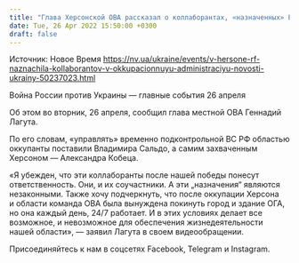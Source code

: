 ```yaml
---
title: "Глава Херсонской ОВА рассказал о коллаборантах, «назначенных» РФ в оккупационную администрацию — видео"
date: Tue, 26 Apr 2022 15:50:00 +0300
draft: false
---
```

Источник: Новое Время https://nv.ua/ukraine/events/v-hersone-rf-naznachila-kollaborantov-v-okkupacionnuyu-administraciyu-novosti-ukrainy-50237023.html


 Война России против Украины — главные события 26 апреля

Об этом во вторник, 26 апреля, сообщил глава местной ОВА Геннадий Лагута.

По его словам, «управлять» временно подконтрольной ВС РФ областью оккупанты поставили Владимира Сальдо, а самим захваченным Херсоном — Александра Кобеца.

«Я убежден, что эти коллаборанты после нашей победы понесут ответственность. Они, и их соучастники. А эти „назначения“ являются незаконными. Также хочу подчеркнуть, что после оккупации Херсона и области команда ОВА была вынуждена покинуть город и здание ОГА, но она каждый день, 24/7 работает. И в этих условиях делает все возможное, и невозможное для обеспечения жизнедеятельности нашей области», — заявил Лагута в своем видеообращении.

Присоединяйтесь к нам в соцсетях Facebook, Telegram и Instagram.
